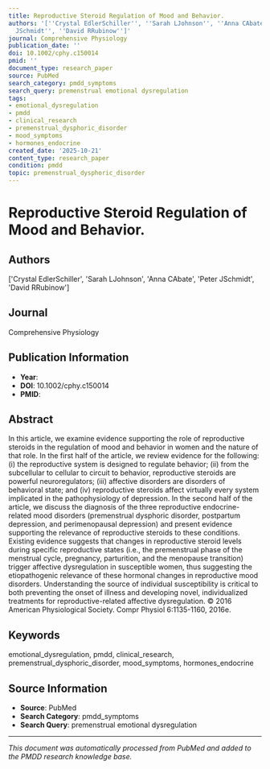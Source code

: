 ```yaml
---
title: Reproductive Steroid Regulation of Mood and Behavior.
authors: '[''Crystal EdlerSchiller'', ''Sarah LJohnson'', ''Anna CAbate'', ''Peter
  JSchmidt'', ''David RRubinow'']'
journal: Comprehensive Physiology
publication_date: ''
doi: 10.1002/cphy.c150014
pmid: ''
document_type: research_paper
source: PubMed
search_category: pmdd_symptoms
search_query: premenstrual emotional dysregulation
tags:
- emotional_dysregulation
- pmdd
- clinical_research
- premenstrual_dysphoric_disorder
- mood_symptoms
- hormones_endocrine
created_date: '2025-10-21'
content_type: research_paper
condition: pmdd
topic: premenstrual_dysphoric_disorder
---
```


# Reproductive Steroid Regulation of Mood and Behavior.

## Authors
['Crystal EdlerSchiller', 'Sarah LJohnson', 'Anna CAbate', 'Peter JSchmidt', 'David RRubinow']

## Journal
Comprehensive Physiology

## Publication Information
- **Year**: 
- **DOI**: 10.1002/cphy.c150014
- **PMID**: 

## Abstract
In this article, we examine evidence supporting the role of reproductive steroids in the regulation of mood and behavior in women and the nature of that role. In the first half of the article, we review evidence for the following: (i) the reproductive system is designed to regulate behavior; (ii) from the subcellular to cellular to circuit to behavior, reproductive steroids are powerful neuroregulators; (iii) affective disorders are disorders of behavioral state; and (iv) reproductive steroids affect virtually every system implicated in the pathophysiology of depression. In the second half of the article, we discuss the diagnosis of the three reproductive endocrine-related mood disorders (premenstrual dysphoric disorder, postpartum depression, and perimenopausal depression) and present evidence supporting the relevance of reproductive steroids to these conditions. Existing evidence suggests that changes in reproductive steroid levels during specific reproductive states (i.e., the premenstrual phase of the menstrual cycle, pregnancy, parturition, and the menopause transition) trigger affective dysregulation in susceptible women, thus suggesting the etiopathogenic relevance of these hormonal changes in reproductive mood disorders. Understanding the source of individual susceptibility is critical to both preventing the onset of illness and developing novel, individualized treatments for reproductive-related affective dysregulation. © 2016 American Physiological Society. Compr Physiol 6:1135-1160, 2016e.

## Keywords
emotional_dysregulation, pmdd, clinical_research, premenstrual_dysphoric_disorder, mood_symptoms, hormones_endocrine

## Source Information
- **Source**: PubMed
- **Search Category**: pmdd_symptoms
- **Search Query**: premenstrual emotional dysregulation

---
*This document was automatically processed from PubMed and added to the PMDD research knowledge base.*
